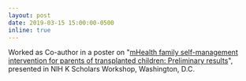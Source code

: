 ```yaml
---
layout: post
date: 2019-03-15 15:00:00-0500
inline: true
---
```


Worked as Co-author in a poster on "<u>mHealth family self-management intervention for parents of transplanted children: Preliminary results</u>", presented in NIH K Scholars Workshop, Washington, D.C.
